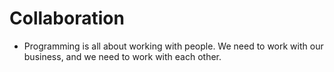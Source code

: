 # Collaboration
<!-- TOC -->

- Programming is all about working with people. We need to work with our
business, and we need to work with each other.